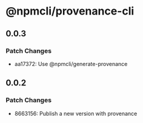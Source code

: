 # @npmcli/provenance-cli

## 0.0.3

### Patch Changes

- aa17372: Use @npmcli/generate-provenance

## 0.0.2

### Patch Changes

- 8663156: Publish a new version with provenance

